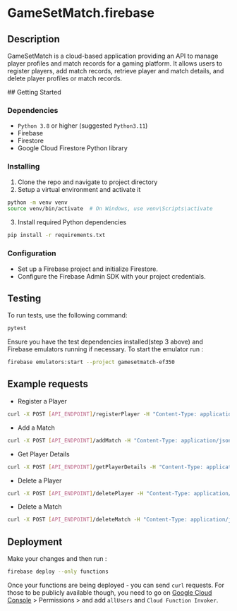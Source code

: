# GameSetMatch.firebase

## Description

GameSetMatch is a cloud-based application providing an API to manage player profiles and match records for a gaming platform. It allows users to register players, add match records, retrieve player and match details, and delete player profiles or match records.

## Getting Started

### Dependencies

- `Python 3.8` or higher (suggested `Python3.11`)
- Firebase
- Firestore
- Google Cloud Firestore Python library

### Installing

1. Clone the repo and navigate to project directory
2. Setup a virtual environment and activate it

```bash
python -m venv venv
source venv/bin/activate  # On Windows, use venv\Scripts\activate
```

3. Install required Python dependencies

```bash
pip install -r requirements.txt
```

### Configuration

- Set up a Firebase project and initialize Firestore.
- Configure the Firebase Admin SDK with your project credentials.

## Testing

To run tests, use the following command:

```bash
pytest
```

Ensure you have the test dependencies installed(step 3 above) and Firebase emulators running if necessary. To start the emulator run : 

```bash
firebase emulators:start --project gamesetmatch-ef350
```

## Example requests


- Register a Player

```bash
curl -X POST [API_ENDPOINT]/registerPlayer -H "Content-Type: application/json" -d '{"name": "John Doe", "email": "john@example.com", "DOB": "1990-01-01", "level": "beginner"}'
```

- Add a Match
```bash
curl -X POST [API_ENDPOINT]/addMatch -H "Content-Type: application/json" -d '{"player_a_id": "1", "player_b_id": "2", "score": "6-3, 6-4", "date": "2023-03-28", "location": "Court 1"}'
```

- Get Player Details
```bash
curl -X POST [API_ENDPOINT]/getPlayerDetails -H "Content-Type: application/json" -d '{"player_id": "1"}'
```

- Delete a Player

```bash
curl -X POST [API_ENDPOINT]/deletePlayer -H "Content-Type: application/json" -d '{"player_id": "1"}'
```

- Delete a Match
```bash
curl -X POST [API_ENDPOINT]/deleteMatch -H "Content-Type: application/json" -d '{"match_id": "1"}'
```

## Deployment

Make your changes and then run :

```bash
firebase deploy --only functions
```

Once your functions are being deployed - you can send `curl` requests. For those to be publicly available though, you need to go on [Google Cloud Console](https://console.cloud.google.com/functions/list?env=gen2&project=gamesetmatch-ef350&tab=source) > Permissions > and add `allUsers` and `Cloud Function Invoker`.

